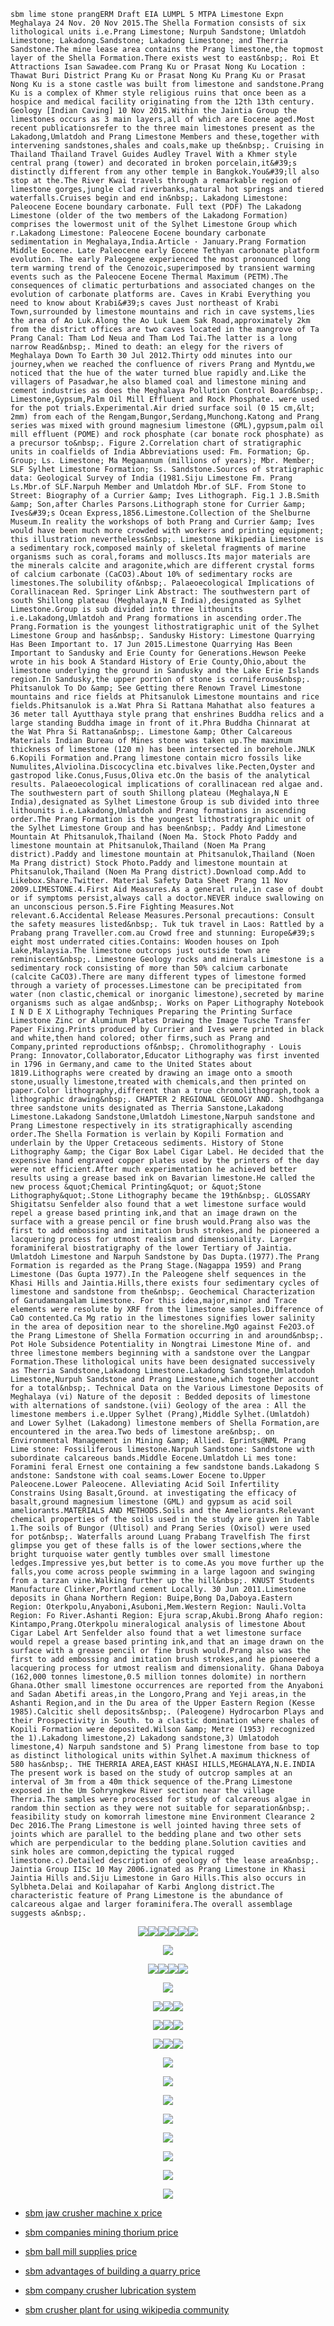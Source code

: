 
```
sbm lime stone prangERM Draft EIA LUMPL 5 MTPA Limestone Expn Meghalaya 24 Nov. 20 Nov 2015.The Shella Formation consists of six lithological units i.e.Prang Limestone; Nurpuh Sandstone; Umlatdoh Limestone; Lakadong.Sandstone; Lakadong Limestone; and Therria Sandstone.The mine lease area contains the Prang limestone,the topmost layer of the Shella Formation.There exists west to east&nbsp;. Roi Et Attractions Isan Sawadee.com Prang Ku or Prasat Nong Ku Location : Thawat Buri District Prang Ku or Prasat Nong Ku Prang Ku or Prasat Nong Ku is a stone castle was built from limestone and sandstone.Prang Ku is a complex of Khmer style religious ruins that once been as a hospice and medical facility originating from the 12th 13th century. Geology [Indian Caving] 10 Nov 2015.Within the Jaintia Group the limestones occurs as 3 main layers,all of which are Eocene aged.Most recent publicationsrefer to the three main limestones present as the Lakadong,Umlatdoh and Prang Limestone Members and these,together with intervening sandstones,shales and coals,make up the&nbsp;. Cruising in Thailand Thailand Travel Guides Audley Travel With a Khmer style central prang (tower) and decorated in broken porcelain,it&#39;s distinctly different from any other temple in Bangkok.You&#39;ll also stop at the.The River Kwai travels through a remarkable region of limestone gorges,jungle clad riverbanks,natural hot springs and tiered waterfalls.Cruises begin and end in&nbsp;. Lakadong Limestone: Paleocene Eocene boundary carbonate. Full text (PDF) The Lakadong Limestone (older of the two members of the Lakadong Formation) comprises the lowermost unit of the Sylhet Limestone Group which r.Lakadong Limestone: Paleocene Eocene boundary carbonate sedimentation in Meghalaya,India.Article · January.Prang Formation Middle Eocene. Late Paleocene early Eocene Tethyan carbonate platform evolution. The early Paleogene experienced the most pronounced long term warming trend of the Cenozoic,superimposed by transient warming events such as the Paleocene Eocene Thermal Maximum (PETM).The consequences of climatic perturbations and associated changes on the evolution of carbonate platforms are. Caves in Krabi Everything you need to know about Krabi&#39;s caves Just northeast of Krabi Town,surrounded by limestone mountains and rich in cave systems,lies the area of Ao Luk.Along the Ao Luk Laem Sak Road,approximately 2km from the district offices are two caves located in the mangrove of Ta Prang Canal: Tham Lod Neua and Tham Lod Tai.The latter is a long narrow Read&nbsp;. Mined to death: an elegy for the rivers of Meghalaya Down To Earth 30 Jul 2012.Thirty odd minutes into our journey,when we reached the confluence of rivers Prang and Myntdu,we noticed that the hue of the water turned blue rapidly and.Like the villagers of Pasadwar,he also blamed coal and limestone mining and cement industries as does the Meghalaya Pollution Control Board&nbsp;. Limestone,Gypsum,Palm Oil Mill Effluent and Rock Phosphate. were used for the pot trials.Experimental.Air dried surface soil (0 15 cm,&lt; 2mm) from each of the Rengam,Bungor,Serdang,Munchong.Katong and Prang series was mixed with ground magnesium limestone (GML),gypsum,palm oil mill effluent (POME) and rock phosphate (car bonate rock phosphate) as a precursor to&nbsp;. Figure 2.Correlation chart of stratigraphic units in coalfields of India Abbreviations used: Fm. Formation; Gp. Group; Ls. Limestone; Ma Megaannum (millions of years); Mbr. Member; SLF Sylhet Limestone Formation; Ss. Sandstone.Sources of stratigraphic data: Geological Survey of India (1981.Siju Limestone Fm. Prang Ls.Mbr.of SLF.Narpuh Member and Umlatdoh Mbr.of SLF. From Stone to Street: Biography of a Currier &amp; Ives Lithograph. Fig.1 J.B.Smith &amp; Son,after Charles Parsons.Lithograph stone for Currier &amp; Ives&#39;s Ocean Express,1856.Limestone.Collection of the Shelburne Museum.In reality the workshops of both Prang and Currier &amp; Ives would have been much more crowded with workers and printing equipment; this illustration nevertheless&nbsp;. Limestone Wikipedia Limestone is a sedimentary rock,composed mainly of skeletal fragments of marine organisms such as coral,forams and molluscs.Its major materials are the minerals calcite and aragonite,which are different crystal forms of calcium carbonate (CaCO3).About 10% of sedimentary rocks are limestones.The solubility of&nbsp;. Palaeoecological Implications of Corallinacean Red. Springer Link Abstract: The southwestern part of south Shillong plateau (Meghalaya,N E India),designated as Sylhet Limestone.Group is sub divided into three lithounits i.e.Lakadong,Umlatdoh and Prang formations in ascending order.The Prang.Formation is the youngest lithostratigraphic unit of the Sylhet Limestone Group and has&nbsp;. Sandusky History: Limestone Quarrying Has Been Important to. 17 Jun 2015.Limestone Quarrying Has Been Important to Sandusky and Erie County for Generations.Hewson Peeke wrote in his book A Standard History of Erie County,Ohio,about the limestone underlying the ground in Sandusky and the Lake Erie Islands region.In Sandusky,the upper portion of stone is corniferous&nbsp;. Phitsanulok To Do &amp; See Getting there Renown Travel Limestone mountains and rice fields at Phitsanulok Limestone mountains and rice fields.Phitsanulok is a.Wat Phra Si Rattana Mahathat also features a 36 meter tall Ayutthaya style prang that enshrines Buddha relics and a large standing Buddha image in front of it.Phra Buddha Chinnarat at the Wat Phra Si Rattana&nbsp;. Limestone &amp; Other Calcareous Materials Indian Bureau of Mines stone was taken up.The maximum thickness of limestone (120 m) has been intersected in borehole.JNLK 6.Kopili Formation and.Prang limestone contain micro fossils like Numulites,Alviolina.Discocyclina etc.bivalves like.Pecten,Oyster and gastropod like.Conus,Fusus,Oliva etc.On the basis of the analytical results. Palaeoecological implications of corallinacean red algae and. The southwestern part of south Shillong plateau (Meghalaya,N E India),designated as Sylhet Limestone Group is sub divided into three lithounits i.e.Lakadong,Umlatdoh and Prang formations in ascending order.The Prang Formation is the youngest lithostratigraphic unit of the Sylhet Limestone Group and has been&nbsp;. Paddy And Limestone Mountain At Phitsanulok,Thailand (Noen Ma. Stock Photo Paddy and limestone mountain at Phitsanulok,Thailand (Noen Ma Prang district).Paddy and limestone mountain at Phitsanulok,Thailand (Noen Ma Prang district) Stock Photo.Paddy and limestone mountain at Phitsanulok,Thailand (Noen Ma Prang district).Download comp.Add to Likebox.Share.Twitter. Material Safety Data Sheet Prang 11 Nov 2009.LIMESTONE.4.First Aid Measures.As a general rule,in case of doubt or if symptoms persist,always call a doctor.NEVER induce swallowing on an unconscious person.5.Fire Fighting Measures.Not relevant.6.Accidental Release Measures.Personal precautions: Consult the safety measures listed&nbsp;. Tuk tuk travel in Laos: Rattled by a Prabang prang Traveller.com.au Crowd free and stunning: Europe&#39;s eight most underrated cities.Contains: Wooden houses on Ipoh Lake,Malaysia.The limestone outcrops just outside town are reminiscent&nbsp;. Limestone Geology rocks and minerals Limestone is a sedimentary rock consisting of more than 50% calcium carbonate (calcite CaCO3).There are many different types of limestone formed through a variety of processes.Limestone can be precipitated from water (non clastic,chemical or inorganic limestone),secreted by marine organisms such as algae and&nbsp;. Works on Paper Lithography Notebook I N D E X Lithography Techniques Preparing the Printing Surface Limestone Zinc or Aluminum Plates Drawing the Image Tusche Transfer Paper Fixing.Prints produced by Currier and Ives were printed in black and white,then hand colored; other firms,such as Prang and Company,printed reproductions of&nbsp;. Chromolithography · Louis Prang: Innovator,Collaborator,Educator Lithography was first invented in 1796 in Germany,and came to the United States about 1819.Lithographs were created by drawing an image onto a smooth stone,usually limestone,treated with chemicals,and then printed on paper.Color lithography,different than a true chromolithograph,took a lithographic drawing&nbsp;. CHAPTER 2 REGIONAL GEOLOGY AND. Shodhganga three sandstone units designated as Therria Sanstone,Lakadong Limestone.Lakadong Sandstone,Umlatdoh Limestone,Narpuh sandstone and Prang Limestone respectively in its stratigraphically ascending order.The Shella Formation is verlain by Kopili Formation and underlain by the Upper Cretaceous sediments. History of Stone Lithography &amp; the Cigar Box Label Cigar Label. He decided that the expensive hand engraved copper plates used by the printers of the day were not efficient.After much experimentation he achieved better results using a grease based ink on Bavarian limestone.He called the new process &quot;Chemical Printing&quot; or &quot;Stone Lithography&quot;.Stone Lithography became the 19th&nbsp;. GLOSSARY Shigitatsu Senfelder also found that a wet limestone surface would repel a grease based printing ink,and that an image drawn on the surface with a grease pencil or fine brush would.Prang also was the first to add embossing and imitation brush strokes,and he pioneered a lacquering process for utmost realism and dimensionality. Larger foraminiferal biostratigraphy of the lower Tertiary of Jaintia. Umlatdoh Limestone and Narpuh Sandstone by Das Dupta.(1977).The Prang Formation is regarded as the Prang Stage.(Nagappa 1959) and Prang Limestone (Das Gupta 1977).In the Paleogene shelf sequences in the Khasi Hills and Jaintia.Hills,there exists four sedimentary cycles of limestone and sandstone from the&nbsp;. Geochemical Characterization of Garudamangalam Limestone. For this idea,major,minor and Trace elements were resolute by XRF from the limestone samples.Difference of CaO contented.Ca Mg ratio in the limestones signifies lower salinity in the area of deposition near to the shoreline.MgO against Fe2O3.of the Prang Limestone of Shella Formation occurring in and around&nbsp;. Pot Hole Subsidence Potentiality in Nongtrai Limestone Mine of. and three limestone members beginning with a sandstone over the Langpar Formation.These lithological units have been designated successively as Therria Sandstone,Lakadong Limestone.Lakadong Sandstone,Umlatodoh Limestone,Nurpuh Sandstone and Prang Limestone,which together account for a total&nbsp;. Technical Data on the Various Limestone Deposits of Meghalaya (vi) Nature of the deposit : Bedded deposits of limestone with alternations of sandstone.(vii) Geology of the area : All the limestone members i.e.Upper Sylhet (Prang),Middle Sylhet.(Umlatdoh) and Lower Sylhet (Lakadong) limestone members of Shella Formation,are encountered in the area.Two beds of limestone are&nbsp;. on Environmental Management in Mining &amp; Allied. Eprints@NML Prang Lime stone: Fossiliferous limestone.Narpuh Sandstone: Sandstone with subordinate calcareous bands.Middle Eocene.Umlatdoh Li mes tone: Foramini feral Ernest one containing a few sandstone bands.Lakadong S andstone: Sandstone with coal seams.Lower Eocene to.Upper Paleocene.Lower Paleocene. Alleviating Acid Soil Infertility Constrains Using Basalt,Ground. at investigating the efficacy of basalt,ground magnesium limestone (GML) and gypsum as acid soil ameliorants.MATERIALS AND METHODS.Soils and the Ameliorants.Relevant chemical properties of the soils used in the study are given in Table 1.The soils of Bungor (Ultisol) and Prang Series (Oxisol) were used for pot&nbsp;. Waterfalls around Luang Prabang Travelfish The first glimpse you get of these falls is of the lower sections,where the bright turquoise water gently tumbles over small limestone ledges.Impressive yes,but better is to come.As you move further up the falls,you come across people swimming in a large lagoon and swinging from a tarzan vine.Walking further up the hill&nbsp;. KNUST Students Manufacture Clinker,Portland cement Locally. 30 Jun 2011.Limestone deposits in Ghana Northern Region: Buipe,Bong Da,Daboya.Eastern Region: Oterkpolu,Anyaboni,Asuboni,Mem.Western Region: Nauli.Volta Region: Fo River.Ashanti Region: Ejura scrap,Akubi.Brong Ahafo region: Kintampo,Prang.Oterkpolu mineralogical analysis of limestone About Cigar Label Art Senfelder also found that a wet limestone surface would repel a grease based printing ink,and that an image drawn on the surface with a grease pencil or fine brush would.Prang also was the first to add embossing and imitation brush strokes,and he pioneered a lacquering process for utmost realism and dimensionality. Ghana Daboya (162,000 tonnes limestone,0.5 million tonnes dolomite) in northern Ghana.Other small limestone occurrences are reported from the Anyaboni and Sadan Abetifi areas,in the Longoro,Prang and Yeji areas,in the Ashanti Region,and in the Du area of the Upper Eastern Region (Kesse 1985).Calcitic shell deposits&nbsp;. (Paleogene) Hydrocarbon Plays and their Prospectivity in South. to a clastic domination where shales of Kopili Formation were deposited.Wilson &amp; Metre (1953) recognized the 1).Lakadong limestone,2) Lakadong sandstone,3) Umlatodoh limestone,4) Narpuh sandstone and 5) Prang limestone from base to top as distinct lithological units within Sylhet.A maximum thickness of 580 has&nbsp;. THE THERRIA AREA,EAST KHASI HILLS,MEGHALAYA,N.E.INDIA The present work is based on the study of outcrop samples at an interval of 3m from a 40m thick sequence of the.Prang Limestone exposed in the Um Sohryngkew River section near the village Therria.The samples were processed for study of calcareous algae in random thin section as they were not suitable for separation&nbsp;. feasibility study on komorrah limestone mine Environment Clearance 2 Dec 2016.The Prang Limestone is well jointed having three sets of joints which are parallel to the bedding plane and two other sets which are perpendicular to the bedding plane.Solution cavities and sink holes are common,depicting the typical rugged limestone.c).Detailed description of geology of the lease area&nbsp;. Jaintia Group IISc 10 May 2006.ignated as Prang Limestone in Khasi Jaintia Hills and.Siju Limestone in Garo Hills.This also occurs in Sylbheta.Delai and Koilapahar of Karbi Anglong district.The characteristic feature of Prang Limestone is the abundance of calcareous algae and larger foraminifera.The overall assemblage suggests a&nbsp;. 
```

<div align="center">
  
<a rel="nofollow" href="https://m.shibang-china.com?f=github&k=sbm+lime+stone+prang"><img src="https://static.shibang-china.com/en/l.png"></a><img src="https://static.shibang-china.com/en/hw.png"><a rel="nofollow" href="https://m.shibang-china.com/product/?f=github&k=sbm+lime+stone+prang"><img src="https://static.shibang-china.com/en/p.png"></a><a rel="nofollow" href="https://m.shibang-china.com/cases/?f=github&k=sbm+lime+stone+prang"><img src="https://static.shibang-china.com/en/c.png"></a><a rel="nofollow" href="https://m.shibang-china.com/news/?f=github&k=sbm+lime+stone+prang"><img src="https://static.shibang-china.com/en/n.png"></a><a rel="nofollow" href="https://m.shibang-china.com?f=github&k=sbm+lime+stone+prang"><img src="https://static.shibang-china.com/en/m.png"></a>

<a rel="nofollow" href="https://m.shibang-china.com/product/?f=github&k=sbm+lime+stone+prang"><img src="https://static.shibang-china.com/en/b.jpg"></a>
  
<a rel="nofollow" href="https://m.shibang-china.com/solution-aggregate.html?f=github&k=sbm+lime+stone+prang"><img src="https://static.shibang-china.com/en/a.jpg"></a><a rel="nofollow" href="https://m.shibang-china.com/solution-mine.html?f=github&k=sbm+lime+stone+prang"><img src="https://static.shibang-china.com/en/m.jpg"></a><a rel="nofollow" href="https://m.shibang-china.com/solution-mill.html?f=github&k=sbm+lime+stone+prang"><img src="https://static.shibang-china.com/en/g.jpg"></a><a rel="nofollow" href="https://m.shibang-china.com/solution-epc.html?f=github&k=sbm+lime+stone+prang"><img src="https://static.shibang-china.com/en/e.jpg"></a>

<a rel="nofollow" href="https://m.shibang-china.com/product/?f=github&k=sbm+lime+stone+prang"><img src="https://static.shibang-china.com/en/a-p.png"></a>

<a rel="nofollow" href="https://m.shibang-china.com/product/crusher/c6x.html?f=github&k=sbm+lime+stone+prang"><img src="https://static.shibang-china.com/en/j.jpg"></a><a rel="nofollow" href="https://m.shibang-china.com/product/crusher/ci5x.html?f=github&k=sbm+lime+stone+prang"><img src="https://static.shibang-china.com/en/i.jpg"></a><a rel="nofollow" href="https://m.shibang-china.com/product/crusher/hst.html?f=github&k=sbm+lime+stone+prang"><img src="https://static.shibang-china.com/en/c.jpg"></a>

<a rel="nofollow" href="https://m.shibang-china.com/product/mill/mtw.html?f=github&k=sbm+lime+stone+prang"><img src="https://static.shibang-china.com/en/mtw.jpg"></a><a rel="nofollow" href="https://m.shibang-china.com/product/mill/scm.html?f=github&k=sbm+lime+stone+prang"><img src="https://static.shibang-china.com/en/scm.jpg"></a><a rel="nofollow" href="https://m.shibang-china.com/product/mill/lm.html?f=github&k=sbm+lime+stone+prang"><img src="https://static.shibang-china.com/en/lm.jpg"></a>

<a rel="nofollow" href="https://m.shibang-china.com/product/sand/vsi6x.html?f=github&k=sbm+lime+stone+prang"><img src="https://static.shibang-china.com/en/6x.jpg"></a><a rel="nofollow" href="https://m.shibang-china.com/product/sand/vu.html?f=github&k=sbm+lime+stone+prang"><img src="https://static.shibang-china.com/en/vu.jpg"></a><a rel="nofollow" href="https://m.shibang-china.com/product/mobile/klun.html?f=github&k=sbm+lime+stone+prang"><img src="https://static.shibang-china.com/en/k.jpg"></a>

<a rel="nofollow" href="https://m.shibang-china.com/cases/?f=github&k=sbm+lime+stone+prang"><img src="https://static.shibang-china.com/en/case.png"></a>

<a rel="nofollow" href="https://m.shibang-china.com/cases/aggregate/202.html?f=github&k=sbm+lime+stone+prang"><img src="https://static.shibang-china.com/en/c-1.jpg"></a>

<a rel="nofollow" href="https://m.shibang-china.com/cases/aggregate/203.html?f=github&k=sbm+lime+stone+prang"><img src="https://static.shibang-china.com/en/c-2.jpg"></a>

<a rel="nofollow" href="https://m.shibang-china.com/cases/mill/123.html?f=github&k=sbm+lime+stone+prang"><img src="https://static.shibang-china.com/en/c-3.jpg"></a>

<a rel="nofollow" href="https://m.shibang-china.com/contact_us.html?f=github&k=sbm+lime+stone+prang"><img src="https://static.shibang-china.com/en/contact.png"></a>

<a rel="nofollow" href="https://swt.shibang-china.com/?f=github&k=sbm+lime+stone+prang"><img src="https://static.shibang-china.com/en/chat.png"></a>

<a rel="nofollow" href="https://whatsapp.shibangsoft.com/WhatsApp.php?f=github&k=sbm+lime+stone+prang"><img src="https://static.shibang-china.com/en/whatsapp.png"></a>

<a rel="nofollow" href="https://m.shibang-china.com/?f=github&k=sbm+lime+stone+prang"><img src="https://static.shibang-china.com/en/website.png"></a>

</div>


* [sbm jaw crusher machine x price](sbm%20jaw%20crusher%20machine%20x%20price.md)

* [sbm companies mining thorium price](sbm%20companies%20mining%20thorium%20price.md)

* [sbm ball mill supplies price](sbm%20ball%20mill%20supplies%20price.md)

* [sbm advantages of building a quarry price](sbm%20advantages%20of%20building%20a%20quarry%20price.md)

* [sbm company crusher lubrication system](sbm%20company%20crusher%20lubrication%20system.md)

* [sbm crusher plant for using wikipedia community](sbm%20crusher%20plant%20for%20using%20wikipedia%20community.md)